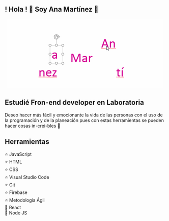  ##                   ! Hola !     👋              Soy Ana Martínez :woman:

<div align="center">
  <img src="https://github.com/AnaMartinez040816/AnaMartinez040816/blob/main/assets/name.gif?raw=true" alt="AnaMartinez" width="494"/>
</div>

## Estudié Fron-end developer en Laboratoria

Deseo hacer más fácil y emocionante la vida de las personas con el uso de la programación y de la planeación pues con estas herramientas se pueden hacer cosas in-crei-bles :bell:


## Herramientas

:star:  JavaScript
<br>
:star:  HTML
<br>
:star:  CSS
<br>
:star:  Visual Studio Code
<br>
:star:  Git
<br>
:star:  Firebase
<br>
:star:  Metodología Ágil
<br>
:dizzy: React
<br>
:dizzy: Node JS

